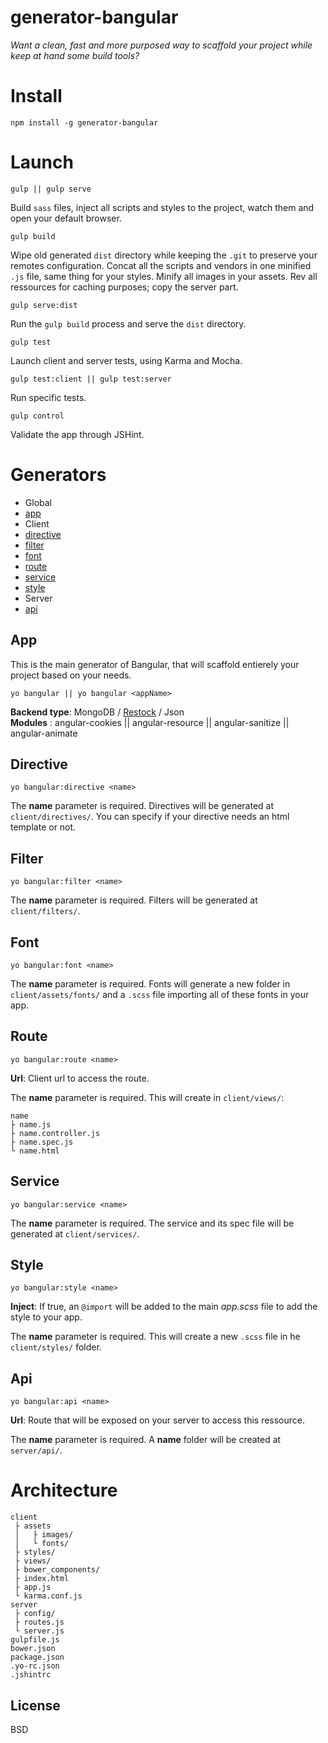 # generator-bangular

*Want a clean, fast and more purposed way to scaffold your project while keep at hand some build tools?*

# Install

    npm install -g generator-bangular
    
# Launch

    gulp || gulp serve

Build `sass` files, inject all scripts and styles to the project, watch them and open your default browser.

    gulp build
    
Wipe old generated `dist` directory while keeping the `.git` to preserve your remotes configuration. Concat all the scripts and vendors in one minified `.js` file, same thing for your styles. Minify all images in your assets. Rev all ressources for caching purposes; copy the server part.

    gulp serve:dist
    
Run the `gulp build` process and serve the `dist` directory.

    gulp test
    
Launch client and server tests, using Karma and Mocha.

    gulp test:client || gulp test:server
    
Run specific tests.

    gulp control
    
Validate the app through JSHint.

# Generators

 - Global
  - [app](https://github.com/42Zavattas/generator-bangular#app)
 - Client
  - [directive](https://github.com/42Zavattas/generator-bangular#directive)
  - [filter](https://github.com/42Zavattas/generator-bangular#filter)
  - [font](https://github.com/42Zavattas/generator-bangular#font)
  - [route](https://github.com/42Zavattas/generator-bangular#route)
  - [service](https://github.com/42Zavattas/generator-bangular#service)
  - [style](https://github.com/42Zavattas/generator-bangular#style)
 - Server
  - [api](https://github.com/42Zavattas/generator-bangular#api)

## App

This is the main generator of Bangular, that will scaffold entierely your project based on your needs.

    yo bangular || yo bangular <appName>

**Backend type**: MongoDB / [Restock](https://github.com/42Zavattas/Restock.io) / Json  
**Modules**     :  angular-cookies || angular-resource || angular-sanitize || angular-animate


## Directive

    yo bangular:directive <name>
    
The **name** parameter is required. Directives will be generated at `client/directives/`. You can specify if your directive needs an html template or not.

## Filter

    yo bangular:filter <name>

The **name** parameter is required. Filters will be generated at `client/filters/`.

## Font

    yo bangular:font <name>
    
The **name** parameter is required. Fonts will generate a new folder in `client/assets/fonts/` and a `.scss` file importing all of these fonts in your app.

## Route

    yo bangular:route <name>
    
**Url**: Client url to access the route.
    
The **name** parameter is required. This will create in `client/views/`:

    name
    ├ name.js
    ├ name.controller.js
    ├ name.spec.js
    └ name.html
    
## Service

    yo bangular:service <name>
    
The **name** parameter is required. The service and its spec file will be generated at `client/services/`.

## Style

    yo bangular:style <name>

**Inject**: If true, an `@import` will be added to the main *app.scss* file to add the style to your app.
    
The **name** parameter is required. This will create a new `.scss` file in he `client/styles/` folder.

## Api

    yo bangular:api <name>
    
**Url**: Route that will be exposed on your server to access this ressource.

The **name** parameter is required. A **name** folder will be created at `server/api/`.


# Architecture

    client
     ├ assets
     │   ├ images/
     │   └ fonts/
     ├ styles/
     ├ views/
     ├ bower_components/
     ├ index.html
     ├ app.js
     └ karma.conf.js
    server
     ├ config/
     ├ routes.js
     └ server.js
    gulpfile.js
    bower.json
    package.json
    .yo-rc.json
    .jshintrc
    


## License

BSD
